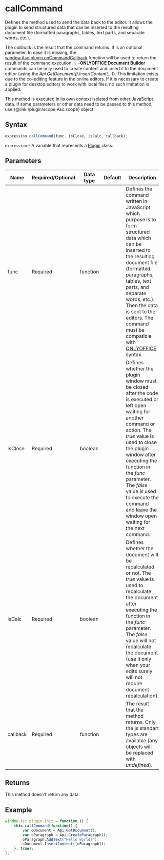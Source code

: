 # callCommand

Defines the method used to send the data back to the editor.
It allows the plugin to send structured data that can be inserted to the resulting document file (formatted paragraphs, tables, text parts, and separate words, etc.).

The *callback* is the result that the command returns. It is an optional parameter. In case it is missing, the [window.Asc.plugin.onCommandCallback](../../Plugin/Methods/onCommandCallback.md) function will be used to return the result of the command execution.
💡 -**ONLYOFFICE Document Builder** commands can be only used to create content and insert it to the document editor (using the *Api.GetDocument().InsertContent(...)*).
This limitation exists due to the co-editing feature in the online editors. If it is necessary to create a plugin for desktop editors to work with local files, no such limitation is applied.

This method is executed in its own context isolated from other JavaScript data. If some parameters or other data need to be passed to this method, use &#123;@link /plugin/scope Asc.scope&#125; object.

## Syntax

```javascript
expression.callCommand(func, isClose, isCalc, callback);
```

`expression` - A variable that represents a [Plugin](../Plugin.md) class.

## Parameters

| **Name** | **Required/Optional** | **Data type** | **Default** | **Description** |
| ------------- | ------------- | ------------- | ------------- | ------------- |
| func | Required | function |  | Defines the command written in JavaScript which purpose is to form structured data which can be inserted to the resulting document file (formatted paragraphs, tables, text parts, and separate words, etc.). Then the data is sent to the editors. The command must be compatible with [ONLYOFFICE](https://api.onlyoffice.com/docs/office-api/usage-api/text-document-api/) syntax. |
| isClose | Required | boolean |  | Defines whether the plugin window must be closed after the code is executed or left open waiting for another command or action. The *true* value is used to close the plugin window after executing the function in the *func* parameter. The *false* value is used to execute the command and leave the window open waiting for the next command. |
| isCalc | Required | boolean |  | Defines whether the document will be recalculated or not. The *true* value is used to recalculate the document after executing the function in the *func* parameter. The *false* value will not recalculate the document (use it only when your edits surely will not require document recalculation). |
| callback | Required | function |  | The result that the method returns. Only the js standart types are available (any objects will be replaced with *undefined*). |

## Returns

This method doesn't return any data.

## Example

```javascript
window.Asc.plugin.init = function () {
    this.callCommand(function() {
        var oDocument = Api.GetDocument();
        var oParagraph = Api.CreateParagraph();
        oParagraph.AddText("Hello world!");
        oDocument.InsertContent([oParagraph]);
    }, true);
};
```
